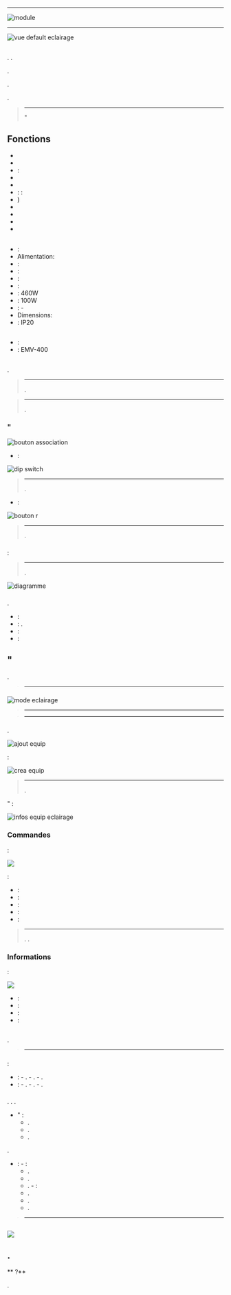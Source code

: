 # 

****

![module](images/emv.400/module.jpg)

****

![vue default eclairage](images/emv.400/vue_default_eclairage.jpg)

## 

. .

.

.

.

> ****
>
> "

## Fonctions

-   
-   
-   : 
-   
-   
-   : : 
-   )
-   
-   
-   
-   

## 

-   : 
-   Alimentation: 
-   : 
-   : 
-   : 
-   : 
-   : 460W
-   : 100W
-   : -
-   Dimensions: 
-   : IP20

## 

-    : 
-    : EMV-400

## 

 [](https://doc.jeedom.com/es_ES/plugins/automation%20protocol/edisio/).

> ****
>
> .

> ****
>
> .

### "

![bouton association](images/emv.400/bouton_association.jpg)

-   :

![dip switch](images/emv.400/dip_switch.jpg)

> ****
>
> .

-    :

![bouton r](images/emv.400/bouton_r.jpg)

> ****
>
> .

### 

 :

> ****
>
> .

![diagramme](images/emv.400/diagramme.jpg)

### 

.

-    : 
-   : .
-   : 
-   : 

## "

.

> ****
>
> 

### 

![mode eclairage](images/emv.400/mode_eclairage.jpg)

> ****
>
> 

> ****
>
> 

### 

.

![ajout equip](images/emv.400/ajout_equip.jpg)

 :

![crea equip](images/emv.400/crea_equip.jpg)

> ****
>
> .

" :

![infos equip eclairage](images/emv.400/infos_equip_eclairage.jpg)

### Commandes

 :

![](images/emv.400/commande_eclairage.jpg)

 :

-    : 
-    : 
-    : 
-   : 
-    : 

> ****
>
> . .

### Informations

 :

![](images/emv.400/infos_eclairage.jpg)

-    : 
-    : 
-    : 
-    : 

## 

.

> ****
>
> 

### 

:

-    :
    -   .
    -   .
    -   .
-    :
    -   .
    -   .
    -   .

### 

. . .

-   " :
    -   .
    -   .
    -   .

.

-    :
    -    :
        -   .
        -   .
        -   .
    -    :
        -   .
        -   .
        -   .

> ****
>
> 

## 

![](images/emv.400/vue_alt_eclairage.jpg)

## .

** ?**

.
